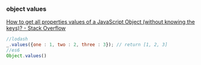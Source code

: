 ###  object values


[How to get all properties values of a JavaScript Object (without knowing the keys)? - Stack Overflow](https://stackoverflow.com/questions/7306669/how-to-get-all-properties-values-of-a-javascript-object-without-knowing-the-key "How to get all properties values of a JavaScript Object (without knowing the keys)? - Stack Overflow")


 

```js
//lodash
_.values({one : 1, two : 2, three : 3}); // return [1, 2, 3]
//es6 
Object.values()
```
